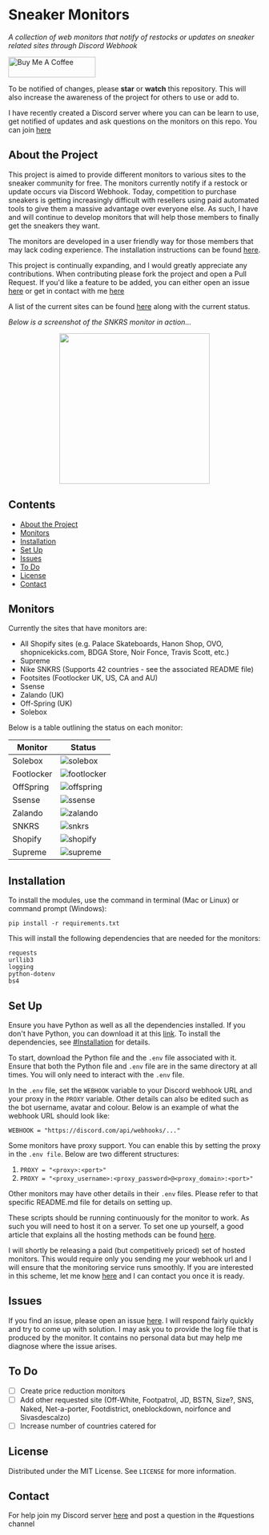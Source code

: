 # Sneaker Monitors
*A collection of web monitors that notify of restocks or updates on sneaker related sites through Discord Webhook*

<a href="https://www.buymeacoffee.com/yasserqureshi" target="_blank"><img src="https://cdn.buymeacoffee.com/buttons/default-orange.png" alt="Buy Me A Coffee" height="41" width="174"></a>

To be notified of changes, please **star** or **watch** this repository.
This will also increase the awareness of the project for others to use or add to. 

I have recently created a Discord server where you can can be learn to use, get notified of updates and ask questions on the monitors on this repo.
You can join [here](https://discord.gg/jjbtWcBczb) 

## About the Project
This project is aimed to provide different monitors to various sites to the sneaker community for free. 
The monitors currently notify if a restock or update occurs via Discord Webhook.
Today, competition to purchase sneakers is getting increasingly difficult with resellers using paid automated tools to give them a massive advantage over everyone else.
As such, I have and will continue to develop monitors that will help those members to finally get the sneakers they want.

The monitors are developed in a user friendly way for those members that may lack coding experience.
The installation instructions can be found [here](#installation). 

This project is continually expanding, and I would greatly appreciate any contributions. 
When contributing please fork the project and open a Pull Request.
If you'd like a feature to be added, you can either open an issue [here](https://github.com/yasserqureshi1/Sneaker-Monitors/issues/new)
or get in contact with me [here](#contact)

A list of the current sites can be found [here](#monitors) along with the current status.

*Below is a screenshot of the SNKRS monitor in action...*

<p align="center">
  <img width="300" src="https://github.com/yasserqureshi1/Sneaker-Monitors/blob/master/static/SNKRS_example.png?raw=true">
</p>

## Contents
* [About the Project](#about-the-project)
* [Monitors](#monitors)
* [Installation](#installation)
* [Set Up](#set-up)
* [Issues](#issues)
* [To Do](#to-do)
* [License](#license)
* [Contact](#contact)

## Monitors 

Currently the sites that have monitors are:
- All Shopify sites (e.g. Palace Skateboards, Hanon Shop, OVO, shopnicekicks.com, BDGA Store, Noir Fonce, Travis Scott, etc.)
- Supreme
- Nike SNKRS (Supports 42 countries - see the associated README file)
- Footsites (Footlocker UK, US, CA and AU)
- Ssense
- Zalando (UK)
- Off-Spring (UK)
- Solebox

Below is a table outlining the status on each monitor:

Monitor | Status
--------|--------
Solebox | ![solebox](https://img.shields.io/badge/Solebox-good-brightgreen)
Footlocker | ![footlocker](https://img.shields.io/badge/Footlocker-good-brightgreen)
OffSpring | ![offspring](https://img.shields.io/badge/OffSpring-good-brightgreen)
Ssense | ![ssense](https://img.shields.io/badge/Ssense-good-brightgreen)
Zalando | ![zalando](https://img.shields.io/badge/Zalando-good-brightgreen)
SNKRS | ![snkrs](https://img.shields.io/badge/SNKRS-good-brightgreen)
Shopify | ![shopify](https://img.shields.io/badge/Shopify-issues-red)
Supreme | ![supreme](https://img.shields.io/badge/Supreme-good-brightgreen)

## Installation
To install the modules, use the command in terminal (Mac or Linux) or command prompt (Windows):
```
pip install -r requirements.txt
```

This will install the following dependencies that are needed for the monitors:
```
requests
urllib3
logging
python-dotenv
bs4
```

## Set Up

Ensure you have Python as well as all the dependencies installed.
If you don't have Python, you can download it at this [link](https://www.python.org/downloads/).
To install the dependencies, see [#Installation](#installation) for details.

To start, download the Python file and the ```.env``` file associated with it.
Ensure that both the Python file and ```.env``` file are in the same directory at all times.
You will only need to interact with the ```.env``` file.

In the ```.env``` file, set the ```WEBHOOK``` variable to your Discord webhook URL and your proxy in the ```PROXY``` variable.
Other details can also be edited such as the bot username, avatar and colour.
Below is an example of what the webhook URL should look like:
```
WEBHOOK = "https://discord.com/api/webhooks/..."
```

Some monitors have proxy support. You can enable this by setting the proxy in the ```.env file```.
Below are two different structures:
1. ```PROXY = "<proxy>:<port>"```
2. ```PROXY = "<proxy_username>:<proxy_password>@<proxy_domain>:<port>"```

Other monitors may have other details in their ```.env``` files.
Please refer to that specific README.md file for details on setting up.

These scripts should be running continuously for the monitor to work.
As such you will need to host it on a server.
To set one up yourself, a good article that explains all the hosting methods can be found [here](https://www.writebots.com/discord-bot-hosting/).

I will shortly be releasing a paid (but competitively priced) set of hosted monitors.
This would require only you sending me your webhook url and I will ensure that the monitoring service runs smoothly.
If you are interested in this scheme, let me know [here](#contact) and I can contact you once it is ready.

## Issues

If you find an issue, please open an issue [here](https://github.com/yasserqureshi1/Sneaker-Monitors/issues/new). 
I will respond fairly quickly and try to come up with solution.
I may ask you to provide the log file that is produced by the monitor.
It contains no personal data but may help me diagnose where the issue arises.

## To Do
 - [ ] Create price reduction monitors
 - [ ] Add other requested site (Off-White, Footpatrol, JD, BSTN, Size?, SNS, Naked, Net-a-porter, Footdistrict, oneblockdown, noirfonce and Sivasdescalzo)
 - [ ] Increase number of countries catered for

## License

Distributed under the MIT License. See ```LICENSE``` for more information.

## Contact

For help join my Discord server [here](https://discord.gg/jjbtWcBczb) and post a question in the #questions channel

